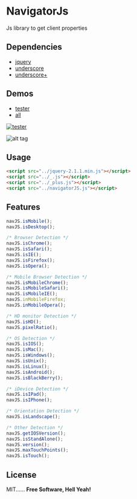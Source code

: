 # NavigatorJs
Js library to get client properties

## Dependencies
  - [jquery]
  - [underscore]
  - [underscore+]

## Demos
  - [tester]
  - [all]


<a href="http://hictech.github.io/navJs/tester/index.html" target="_blank"><img alt="tester" src="https://raw.githubusercontent.com/hicTech/navJs/gh-pages/tester.png" title="tester"/></a>

![alt tag]()
## Usage
```html
<script src="../jquery-2.1.1.min.js"></script>
<script src="../_.js"></script>
<script src="../_plus.js"></script>
<script src="../navigatorJS.js"></script>
```

## Features
```js
navJS.isMobile();
navJS.isDesktop();

/* Browser Detection */
navJS.isChrome();
navJS.isSafari();
navJS.isIE();
navJS.isFirefox();
navJS.isOpera();

/* Mobile Browser Detection */
navJS.isMobileChrome();
navJS.isMobileSafari();
navJS.isMobileIE();
navJS.inMobileFirefox;
navJS.inMobileOpera();

/* HD monitor Detection */
navJS.isHD();
navJS.pixelRatio();

/* OS Detection */
navJS.isIOS();
navJS.isMac();
navJS.isWindows();
navJS.isUnix();
navJS.isLinux();
navJS.isAndroid();
navJS.isBlackBerry();

/* iDevice Detection */
navJS.isIPad();
navJS.isIPhone();

/* Orientation Detection */
navJS.isLandscape();

/* Other Detection */
navJS.getIOSVersion();
navJS.isStandAlone();
navJS.version();
navJS.maxTouchPoints();
navJS.isTouch();


```

## License

MIT...... 
**Free Software, Hell Yeah!**



   [jquery]: <https://jquery.com/>
   [underscore]: <http://underscorejs.org/>
   [tester]: <http://hictech.github.io/navJs/tester/index.html>
   [all]: <http://hictech.github.io/navJs/>
   [underscore+]: <http://hictech.com/>


